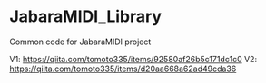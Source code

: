 # JabaraMIDI_Library

Common code for JabaraMIDI project

V1: https://qiita.com/tomoto335/items/92580af26b5c171dc1c0
V2: https://qiita.com/tomoto335/items/d20aa668a62ad49cda36

